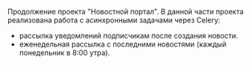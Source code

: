 Продолжение проекта "Новостной портал".
В данной части проекта реализована работа с асинхронными задачами через Celery:
- рассылка уведомлений подписчикам после создания новости.
- еженедельная рассылка с последними новостями (каждый понедельник в 8:00 утра).
